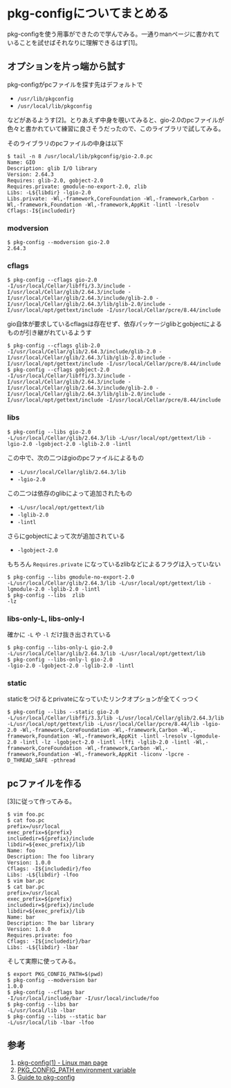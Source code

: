 # pkg-configについてまとめる

pkg-configを使う用事ができたので学んでみる。一通りmanページに書かれていることを試せばそれなりに理解できるはず[1]。

## オプションを片っ端から試す

pkg-configがpcファイルを探す先はデフォルトで

- `/usr/lib/pkgconfig`
- `/usr/local/lib/pkgconfig`

などがあるようす[2]。とりあえず中身を覗いてみると、gio-2.0のpcファイルが色々と書かれていて練習に良さそうだったので、このライブラリで試してみる。

そのライブラリのpcファイルの中身は以下

```
$ tail -n 8 /usr/local/lib/pkgconfig/gio-2.0.pc
Name: GIO
Description: glib I/O library
Version: 2.64.3
Requires: glib-2.0, gobject-2.0
Requires.private: gmodule-no-export-2.0, zlib
Libs: -L${libdir} -lgio-2.0
Libs.private: -Wl,-framework,CoreFoundation -Wl,-framework,Carbon -Wl,-framework,Foundation -Wl,-framework,AppKit -lintl -lresolv
Cflags:-I${includedir}
```

### modversion

```
$ pkg-config --modversion gio-2.0
2.64.3
```

### cflags

```
$ pkg-config --cflags gio-2.0
-I/usr/local/Cellar/libffi/3.3/include -I/usr/local/Cellar/glib/2.64.3/include -I/usr/local/Cellar/glib/2.64.3/include/glib-2.0 -I/usr/local/Cellar/glib/2.64.3/lib/glib-2.0/include -I/usr/local/opt/gettext/include -I/usr/local/Cellar/pcre/8.44/include
```

gio自体が要求しているcflagsは存在せず、依存パッケージglibとgobjectによるものが引き継がれているようす

```
$ pkg-config --cflags glib-2.0
-I/usr/local/Cellar/glib/2.64.3/include/glib-2.0 -I/usr/local/Cellar/glib/2.64.3/lib/glib-2.0/include -I/usr/local/opt/gettext/include -I/usr/local/Cellar/pcre/8.44/include
$ pkg-config --cflags gobject-2.0
-I/usr/local/Cellar/libffi/3.3/include -I/usr/local/Cellar/glib/2.64.3/include -I/usr/local/Cellar/glib/2.64.3/include/glib-2.0 -I/usr/local/Cellar/glib/2.64.3/lib/glib-2.0/include -I/usr/local/opt/gettext/include -I/usr/local/Cellar/pcre/8.44/include
```

### libs

```
$ pkg-config --libs gio-2.0
-L/usr/local/Cellar/glib/2.64.3/lib -L/usr/local/opt/gettext/lib -lgio-2.0 -lgobject-2.0 -lglib-2.0 -lintl
```

この中で、次の二つはgioのpcファイルによるもの

- `-L/usr/local/Cellar/glib/2.64.3/lib`
- `-lgio-2.0`

この二つは依存のglibによって追加されたもの

- `-L/usr/local/opt/gettext/lib`
- `-lglib-2.0`
- `-lintl`

さらにgobjectによって次が追加されている

- `-lgobject-2.0`

もちろん `Requires.private` になっているzlibなどによるフラグは入っていない

```
$ pkg-config --libs gmodule-no-export-2.0
-L/usr/local/Cellar/glib/2.64.3/lib -L/usr/local/opt/gettext/lib -lgmodule-2.0 -lglib-2.0 -lintl
$ pkg-config --libs  zlib
-lz
```

### libs-only-L, libs-only-l

確かに `-L` や `-l` だけ抜き出されている

```
$ pkg-config --libs-only-L gio-2.0
-L/usr/local/Cellar/glib/2.64.3/lib -L/usr/local/opt/gettext/lib
$ pkg-config --libs-only-l gio-2.0
-lgio-2.0 -lgobject-2.0 -lglib-2.0 -lintl
```

### static

staticをつけるとprivateになっていたリンクオプションが全てくっつく

```
$ pkg-config --libs --static gio-2.0
-L/usr/local/Cellar/libffi/3.3/lib -L/usr/local/Cellar/glib/2.64.3/lib -L/usr/local/opt/gettext/lib -L/usr/local/Cellar/pcre/8.44/lib -lgio-2.0 -Wl,-framework,CoreFoundation -Wl,-framework,Carbon -Wl,-framework,Foundation -Wl,-framework,AppKit -lintl -lresolv -lgmodule-2.0 -lintl -lz -lgobject-2.0 -lintl -lffi -lglib-2.0 -lintl -Wl,-framework,CoreFoundation -Wl,-framework,Carbon -Wl,-framework,Foundation -Wl,-framework,AppKit -liconv -lpcre -D_THREAD_SAFE -pthread
```

## pcファイルを作る

[3]に従って作ってみる。

```
$ vim foo.pc
$ cat foo.pc
prefix=/usr/local
exec_prefix=${prefix}
includedir=${prefix}/include
libdir=${exec_prefix}/lib
Name: foo
Description: The foo library
Version: 1.0.0
Cflags: -I${includedir}/foo
Libs: -L${libdir} -lfoo
$ vim bar.pc
$ cat bar.pc
prefix=/usr/local
exec_prefix=${prefix}
includedir=${prefix}/include
libdir=${exec_prefix}/lib
Name: bar
Description: The bar library
Version: 1.0.0
Requires.private: foo
Cflags: -I${includedir}/bar
Libs: -L${libdir} -lbar
```

そして実際に使ってみる。

```
$ export PKG_CONFIG_PATH=$(pwd)
$ pkg-config --modversion bar
1.0.0
$ pkg-config --cflags bar
-I/usr/local/include/bar -I/usr/local/include/foo
$ pkg-config --libs bar
-L/usr/local/lib -lbar
$ pkg-config --libs --static bar
-L/usr/local/lib -lbar -lfoo
```

## 参考

1. [pkg-config(1) - Linux man page](https://linux.die.net/man/1/pkg-config)
1. [PKG_CONFIG_PATH environment variable](https://askubuntu.com/questions/210210/pkg-config-path-environment-variable)
1. [Guide to pkg-config](https://people.freedesktop.org/~dbn/pkg-config-guide.html)
